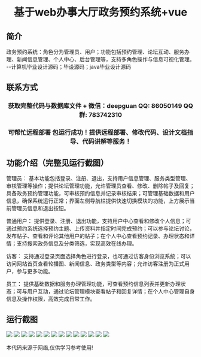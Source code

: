 <p><h1 align="center">基于web办事大厅政务预约系统+vue</h1></p>

## 简介
政务预约系统：角色分为管理员、用户；功能包括预约管理、论坛互动、服务办理、新闻信息管理、个人中心、后台管理等，支持多角色操作与信息可视化管理。    --计算机毕业设计源码；毕设源码；java毕业设计源码


## 联系方式
<p><h3 align="center">获取完整代码与数据库文件 + 微信：deepguan QQ: 86050149 QQ群: 783742310</h3></p>
<p><h3 align="center">可帮忙远程部署 包运行成功！提供远程部署、修改代码、设计文档指导、代码讲解等服务！</h3></p>

## 功能介绍（完整见运行截图）
管理员： 基本功能包括登录、注册、退出，支持用户信息管理、服务类型管理、审核管理等操作；提供论坛管理功能，允许管理员查看、修改、删除帖子及回复；具备政务预约管理功能，可审核预约信息并记录审核结果；可管理基础数据和用户信息，确保系统运行正常；界面左侧导航栏提供快速切换模块的功能，上方展示当前管理员信息和退出按钮。

普通用户： 提供登录、注册、退出功能，支持用户中心查看和修改个人信息；可通过预约系统选择预约主题、上传资料并指定时间完成预约；可以参与论坛讨论，发布帖子、查看和评论其他用户的帖子；在个人中心查看预约记录、办理状态和详情；支持搜索政务信息及分类筛选，实现高效在线办理。

访客： 支持通过登录页面选择角色进行登录，也可通过访客身份浏览系统；可以访问网站首页查看轮播图、新闻信息、政务类型等内容；允许访客注册为正式用户，参与更多功能。

员工： 提供基础数据和服务办理管理功能，可查看预约信息列表并更新办理状态；可与用户互动，通过论坛管理模块查看帖子和回复详情；在个人中心管理自身信息及操作权限，高效完成日常工作。


## 运行截图
![](https://bs-1329754181.cos.ap-shanghai.myqcloud.com/ssm/WebServiceAppointmentSystem/img/001.jpg)
![](https://bs-1329754181.cos.ap-shanghai.myqcloud.com/ssm/WebServiceAppointmentSystem/img/002.jpg)
![](https://bs-1329754181.cos.ap-shanghai.myqcloud.com/ssm/WebServiceAppointmentSystem/img/003.jpg)
![](https://bs-1329754181.cos.ap-shanghai.myqcloud.com/ssm/WebServiceAppointmentSystem/img/004.jpg)
![](https://bs-1329754181.cos.ap-shanghai.myqcloud.com/ssm/WebServiceAppointmentSystem/img/005.jpg)
![](https://bs-1329754181.cos.ap-shanghai.myqcloud.com/ssm/WebServiceAppointmentSystem/img/006.jpg)
![](https://bs-1329754181.cos.ap-shanghai.myqcloud.com/ssm/WebServiceAppointmentSystem/img/007.jpg)
![](https://bs-1329754181.cos.ap-shanghai.myqcloud.com/ssm/WebServiceAppointmentSystem/img/008.jpg)
![](https://bs-1329754181.cos.ap-shanghai.myqcloud.com/ssm/WebServiceAppointmentSystem/img/009.jpg)
![](https://bs-1329754181.cos.ap-shanghai.myqcloud.com/ssm/WebServiceAppointmentSystem/img/010.jpg)
![](https://bs-1329754181.cos.ap-shanghai.myqcloud.com/ssm/WebServiceAppointmentSystem/img/011.jpg)
![](https://bs-1329754181.cos.ap-shanghai.myqcloud.com/ssm/WebServiceAppointmentSystem/img/012.jpg)
![](https://bs-1329754181.cos.ap-shanghai.myqcloud.com/ssm/WebServiceAppointmentSystem/img/013.jpg)
![](https://bs-1329754181.cos.ap-shanghai.myqcloud.com/ssm/WebServiceAppointmentSystem/img/014.jpg)

<p>本代码来源于网络,仅供学习参考使用!</p>
